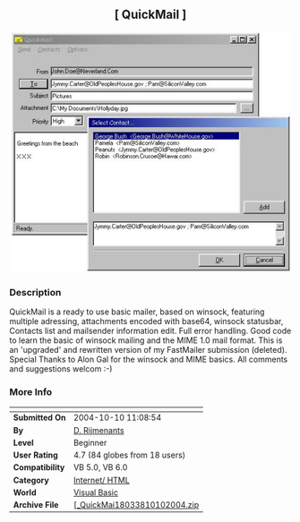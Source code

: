 ﻿<div align="center">

## \[ QuickMail \]

<img src="PIC20041061630151608.jpg">
</div>

### Description

QuickMail is a ready to use basic mailer, based on winsock, featuring multiple adressing, attachments encoded with base64, winsock statusbar, Contacts list and mailsender information edit. Full error handling. Good code to learn the basic of winsock mailing and the MIME 1.0 mail format. This is an 'upgraded' and rewritten version of my FastMailer submission (deleted). Special Thanks to Alon Gal for the winsock and MIME basics. All comments and suggestions welcom :-)
 
### More Info
 


<span>             |<span>
---                |---
**Submitted On**   |2004-10-10 11:08:54
**By**             |[D\. Rijmenants](https://github.com/Planet-Source-Code/PSCIndex/blob/master/ByAuthor/d-rijmenants.md)
**Level**          |Beginner
**User Rating**    |4.7 (84 globes from 18 users)
**Compatibility**  |VB 5\.0, VB 6\.0
**Category**       |[Internet/ HTML](https://github.com/Planet-Source-Code/PSCIndex/blob/master/ByCategory/internet-html__1-34.md)
**World**          |[Visual Basic](https://github.com/Planet-Source-Code/PSCIndex/blob/master/ByWorld/visual-basic.md)
**Archive File**   |[\[\_QuickMai18033810102004\.zip](https://github.com/Planet-Source-Code/d-rijmenants-quickmail__1-56565/archive/master.zip)








